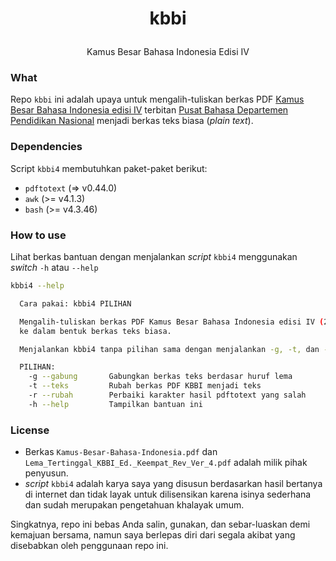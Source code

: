# <p align="center">kbbi

<p align="center">Kamus Besar Bahasa Indonesia Edisi IV

### What
Repo `kbbi` ini adalah upaya untuk mengalih-tuliskan berkas PDF [Kamus Besar Bahasa Indonesia edisi IV](http://bse.mahoni.com/data/umum/Kamus_Bahasa_Indonesia_2008.pdf) terbitan [Pusat Bahasa Departemen Pendidikan Nasional](http://badanbahasa.kemdikbud.go.id) menjadi berkas teks biasa (_plain text_).

### Dependencies
Script `kbbi4` membutuhkan paket-paket berikut:

- `pdftotext` (=> v0.44.0)
- `awk` (>= v4.1.3)
- `bash` (>= v4.3.46)

### How to use
Lihat berkas bantuan dengan menjalankan _script_ `kbbi4` menggunakan _switch_ `-h` atau `--help`

```bash
kbbi4 --help
```

```bash
  Cara pakai: kbbi4 PILIHAN

  Mengalih-tuliskan berkas PDF Kamus Besar Bahasa Indonesia edisi IV (2008)
  ke dalam bentuk berkas teks biasa.

  Menjalankan kbbi4 tanpa pilihan sama dengan menjalankan -g, -t, dan -r secara berurutan.

  PILIHAN:
    -g --gabung       Gabungkan berkas teks berdasar huruf lema
    -t --teks         Rubah berkas PDF KBBI menjadi teks
    -r --rubah        Perbaiki karakter hasil pdftotext yang salah
    -h --help         Tampilkan bantuan ini
```

### License
- Berkas `Kamus-Besar-Bahasa-Indonesia.pdf` dan `Lema_Tertinggal_KBBI_Ed._Keempat_Rev_Ver_4.pdf` adalah milik pihak penyusun.
- _script_ `kbbi4` adalah karya saya yang disusun berdasarkan hasil bertanya di internet dan tidak layak untuk dilisensikan karena isinya sederhana dan sudah merupakan pengetahuan khalayak umum.

Singkatnya, repo ini bebas Anda salin, gunakan, dan sebar-luaskan demi kemajuan bersama, namun saya berlepas diri dari segala akibat yang disebabkan oleh penggunaan repo ini.